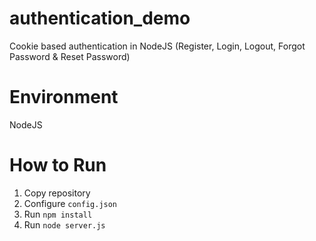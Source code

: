 # authentication_demo
Cookie based authentication in NodeJS (Register, Login, Logout, Forgot Password &amp; Reset Password)

# Environment
NodeJS

# How to Run
1) Copy repository
2) Configure `config.json`
3) Run `npm install`
4) Run `node server.js`
